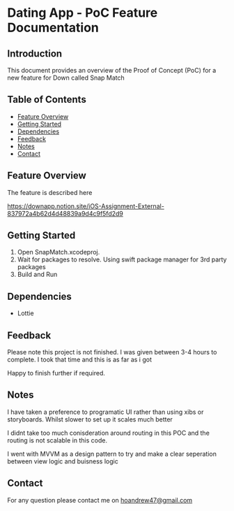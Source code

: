# Dating App - PoC Feature Documentation

## Introduction

This document provides an overview of the Proof of Concept (PoC) for a new feature for Down called Snap Match

## Table of Contents

- [Feature Overview](#feature-overview)
- [Getting Started](#getting-started)
- [Dependencies](#dependencies)
- [Feedback](#feedback)
- [Notes](#notes)
- [Contact](#contact)

## Feature Overview

The feature is described here 

https://downapp.notion.site/iOS-Assignment-External-837972a4b62d4d48839a9d4c9f5fd2d9





## Getting Started

1. Open SnapMatch.xcodeproj.
2. Wait for packages to resolve. Using swift package manager for 3rd party packages
3. Build and Run


## Dependencies

- Lottie


## Feedback

Please note this project is not finished. 
I was given between 3-4 hours to complete. I took that time and this is as far as i got 

Happy to finish further if required. 

## Notes

I have taken a preference to programatic UI rather than using xibs or storyboards. Whilst slower to set up it scales much better

I didnt take too much conisderation around routing in this POC and the routing is not scalable in this code. 

I went with MVVM as a design pattern to try and make a clear seperation between view logic and buisness logic

## Contact

For any question please contact me on hoandrew47@gmail.com
